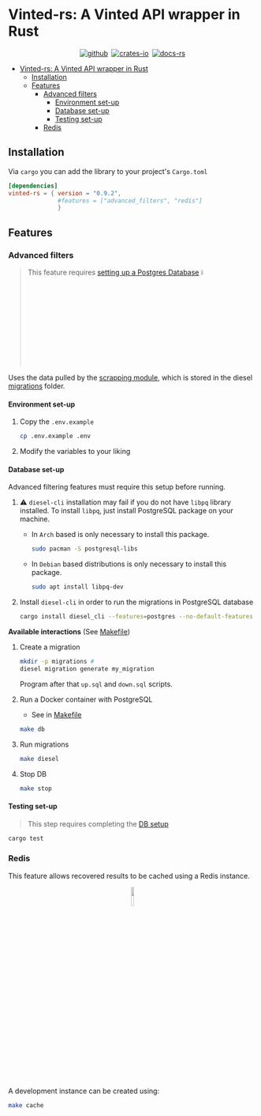 # Vinted-rs: A Vinted API wrapper in Rust

<div align="center">

[![github]](https://github.com/TuTarea/vinted-rs/)&ensp;[![crates-io]](https://crates.io/crates/vinted-rs)&ensp;[![docs-rs]](https://docs.rs/vinted-rs/latest/vinted_rs/)

[github]: https://img.shields.io/badge/github-8da0cb?style=for-the-badge&labelColor=555555&logo=github
[crates-io]: https://img.shields.io/badge/crates.io-fc8d62?style=for-the-badge&labelColor=555555&logo=rust
[docs-rs]: https://img.shields.io/badge/docs.rs-66c2a5?style=for-the-badge&labelColor=555555&logo=docs.rs

</div>

- [Vinted-rs: A Vinted API wrapper in Rust](#vinted-rs-a-vinted-api-wrapper-in-rust)
  - [Installation](#installation)
  - [Features](#features)
    - [Advanced filters](#advanced-filters)
      - [Environment set-up](#environment-set-up)
      - [Database set-up](#database-set-up)
      - [Testing set-up](#testing-set-up)
    - [Redis](#redis)

## Installation

Via `cargo` you can add the library to your project's `Cargo.toml`

```toml
[dependencies]
vinted-rs = { version = "0.9.2", 
              #features = ["advanced_filters", "redis"] 
              }
```

## Features

### Advanced filters

> This feature requires [setting up a Postgres Database](#database-set-up) <code><img width="5%" src="https://raw.githubusercontent.com/yurijserrano/Github-Profile-Readme-Logos/refs/heads/master/databases/postgresql.svg"></code>

Uses the data pulled by the [scrapping module](./scrapping/vinted-db-feeder/), which is stored in the diesel [migrations](./migrations/) folder.

#### Environment set-up

1. Copy the `.env.example`

    ```sh
    cp .env.example .env
    ```

2. Modify the variables to your liking

#### Database set-up
Advanced filtering features must require this setup before running.

1. ⚠️ `diesel-cli` installation may fail if you do not have `libpq` library installed. To install `libpq`, just install PostgreSQL package on your machine.

   - In `Arch` based is only necessary to install this package.

      ```bash
      sudo pacman -S postgresql-libs
      ```

   - In `Debian` based distributions is only necessary to install this package.

      ```bash
      sudo apt install libpq-dev
      ```

2. Install `diesel-cli` in order to run the migrations in PostgreSQL database
      
    ```bash
    cargo install diesel_cli --features=postgres --no-default-features
    ```

**Available interactions** (See [Makefile](./Makefile)) 

1. Create a migration

    ```bash
    mkdir -p migrations #
    diesel migration generate my_migration
    ```

    Program after that `up.sql` and `down.sql` scripts.

2. Run a Docker container with PostgreSQL

   - See in [Makefile](https://github.com/ThalosES/vinted-rs/blob/main/Makefile)

   ```bash
   make db
   ```

3. Run migrations

    ```bash
    make diesel
    ```

4. Stop DB

    ```bash
    make stop
    ```

#### Testing set-up

> This step requires completing the [DB setup](#database-set-up)

```bash
cargo test
```

### Redis

This feature allows recovered results to be cached using a Redis instance. 

<p align=center><code><img width="10%" src="https://raw.githubusercontent.com/yurijserrano/Github-Profile-Readme-Logos/refs/heads/master/databases/redis.svg"></code>

A development instance can be created using:

```bash
make cache
```